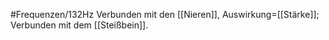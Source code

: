 #Frequenzen/132Hz
Verbunden mit den [[Nieren]], Auswirkung=[[Stärke]]; Verbunden mit dem [[Steißbein]].